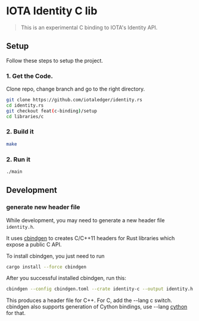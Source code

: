 
# IOTA Identity C lib

> This is an experimental C binding to IOTA's Identity API.

## Setup
Follow these steps to setup the project.

### 1. Get the Code.
Clone repo, change branch and go to the right directory.
```bash
git clone https://github.com/iotaledger/identity.rs
cd identity.rs
git checkout feat(c-binding)/setup
cd libraries/c
```

### 2. Build it
```bash
make
```

### 2. Run it
```bash
./main
```

## Development

### generate new header file

While development, you may need to generate a new header file `identity.h`.

It uses [cbindgen](https://github.com/eqrion/cbindgen) to creates C/C++11 headers for Rust libraries which expose a public C API.

To install cbindgen, you just need to run

```bash
cargo install --force cbindgen
```

After you successful installed cbindgen, run this:
```bash
cbindgen --config cbindgen.toml --crate identity-c --output identity.h
```

This produces a header file for C++. For C, add the --lang c switch.
cbindgen also supports generation of Cython bindings, use --lang [cython](https://cython.org/) for that.